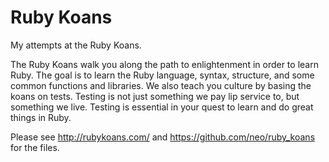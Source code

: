Ruby Koans
==========

My attempts at the Ruby Koans.

The Ruby Koans walk you along the path to enlightenment in order to learn Ruby. The goal is to learn the Ruby language, syntax, structure, and some common functions and libraries. We also teach you culture by basing the koans on tests. Testing is not just something we pay lip service to, but something we live. Testing is essential in your quest to learn and do great things in Ruby.

Please see http://rubykoans.com/ and https://github.com/neo/ruby_koans for the files.
